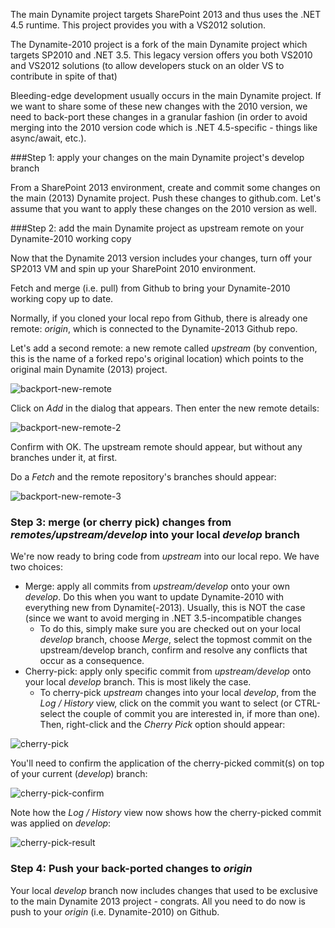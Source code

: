 The main Dynamite project targets SharePoint 2013 and thus uses the .NET 4.5 runtime. This project provides you with a VS2012 solution.

The Dynamite-2010 project is a fork of the main Dynamite project which targets SP2010 and .NET 3.5. This legacy version offers you both VS2010 and VS2012 solutions (to allow developers stuck on an older VS to contribute in spite of that)

Bleeding-edge development usually occurs in the main Dynamite project. If we want to share some of these new changes with the 2010 version, we need to back-port these changes in a granular fashion (in order to avoid merging into the 2010 version code which is .NET 4.5-specific - things like async/await, etc.).

###Step 1: apply your changes on the main Dynamite project's develop branch

From a SharePoint 2013 environment, create and commit some changes on the main (2013) Dynamite project. Push these changes to github.com. Let's assume that you want to apply these changes on the 2010 version as well.

###Step 2: add the main Dynamite project as upstream remote on your Dynamite-2010 working copy

Now that the Dynamite 2013 version includes your changes, turn off your SP2013 VM and spin up your SharePoint 2010 environment.

Fetch and merge (i.e. pull) from Github to bring your Dynamite-2010 working copy up to date.

Normally, if you cloned your local repo from Github, there is already one remote: *origin*, which is connected to the Dynamite-2013 Github repo. 

Let's add a second remote: a new remote called *upstream* (by convention, this is the name of a forked repo's original location) which points to the original main Dynamite (2013) project.

![backport-new-remote](http://i.imgur.com/n07MHY3.png)

Click on *Add* in the dialog that appears. Then enter the new remote details:

![backport-new-remote-2](http://i.imgur.com/YCX4Lkn.png)

Confirm with OK. The upstream remote should appear, but without any branches under it, at first.

Do a *Fetch* and the remote repository's branches should appear:

![backport-new-remote-3](http://i.imgur.com/t4JHy8x.png)

### Step 3: merge (or cherry pick) changes from *remotes/upstream/develop* into your local *develop* branch

We're now ready to bring code from *upstream* into our local repo. We have two choices:

* Merge: apply all commits from *upstream/develop* onto your own *develop*. Do this when you want to update Dynamite-2010 with everything new from Dynamite(-2013). Usually, this is NOT the case (since we want to avoid merging in .NET 3.5-incompatible changes
    * To do this, simply make sure you are checked out on your local *develop* branch, choose *Merge*, select the topmost commit on the upstream/develop branch, confirm and resolve any conflicts that occur as a consequence.
* Cherry-pick: apply only specific commit from *upstream/develop* onto your local *develop* branch. This is most likely the case.
    * To cherry-pick *upstream* changes into your local *develop*, from the *Log / History* view, click on the commit you want to select (or CTRL-select the couple of commit you are interested in, if more than one). Then, right-click and the *Cherry Pick* option should appear:

![cherry-pick](http://i.imgur.com/Ec5FBTg.png)

You'll need to confirm the application of the cherry-picked commit(s) on top of your current (*develop*) branch:

![cherry-pick-confirm](http://i.imgur.com/0jF39La.png)

Note how the *Log / History* view now shows how the cherry-picked commit was applied on *develop*:

![cherry-pick-result](http://i.imgur.com/W73Gkx4.png)

### Step 4: Push your back-ported changes to *origin*

Your local *develop* branch now includes changes that used to be exclusive to the main Dynamite 2013 project - congrats. All you need to do now is push to your *origin* (i.e. Dynamite-2010) on Github.